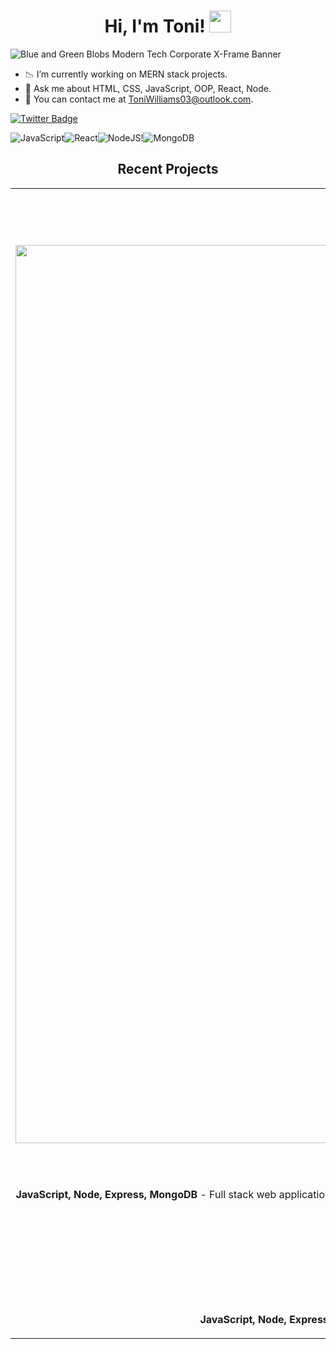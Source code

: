 <h1 align="center">Hi, I'm Toni! <img src="https://media.giphy.com/media/hvRJCLFzcasrR4ia7z/giphy.gif" width="35"></h1>


![Blue and Green Blobs Modern Tech Corporate X-Frame Banner](https://user-images.githubusercontent.com/100317017/203213505-48794edf-1fa2-4e0b-87dc-87b24fe383d5.png)


<!-- <details>
<summary>About Me</summary>
<br>
I have always had two loves, computing and the human body. I studied exercise science and became fascinated with biomechanics. Throughout undergrad and after graduation, I worked as a basketball coach. I used basketball to not only improve my leadership and communication skills but also to explore biomechanics. I focused primarily on teaching athletes optimal form. Unfortunately, the pandemic shut down most sports leagues. During that time, I decided to switch gears and explore that other passion, computing. I can now combine these two passions and bring a lot to a team. Not only in terms of the technology but also with my experience in biomechanics and working with athletes.
</details> -->

  - 📉 I’m currently working on MERN stack projects.
  - 💬 Ask me about HTML, CSS, JavaScript, OOP, React, Node.
  - 📧 You can contact me at ToniWilliams03@outlook.com.

   <a href="https://twitter.com/tonistechtalk">
    <img src="https://img.shields.io/badge/Twitter-blue?style=for-the-badge&logo=twitter&logoColor=white" alt="Twitter Badge"/>
  </a>
</div>

![JavaScript](https://img.shields.io/badge/javascript-%23323330.svg?style=for-the-badge&logo=javascript&logoColor=%23F7DF1E)![React](https://img.shields.io/badge/react-%2320232a.svg?style=for-the-badge&logo=react&logoColor=%2361DAFB)![NodeJS](https://img.shields.io/badge/node.js-6DA55F?style=for-the-badge&logo=node.js&logoColor=white)!![MongoDB](https://img.shields.io/badge/MongoDB-%234ea94b.svg?style=for-the-badge&logo=mongodb&logoColor=white)

<h2 align="center"> Recent Projects </h2>
<div align="center">
<table>
<tr>
<td width="50%">
<h3 align="center" color="white">Crypto Connect</h2>
<div align="center" >  @TonisTechTalk
  <img width="1437" alt="CryptoConnect" src="https://user-images.githubusercontent.com/100317017/204716579-c7f8654a-5ed9-4a1e-a67e-fab2c854864b.png">

<a href='https://cryptoconnect.netlify.app/'> 
</a>
<br>
<br>
<p>
  <a href="https://github.com/toniwilliams1/crypto-connect" target="_blank"> 
<img src="https://img.shields.io/badge/Code-black?style=for-the-badge&logo=github"/>
<a href="https://crpyotconnect.app/" target="_blank">
<img src="https://img.shields.io/badge/-website-green?style=for-the-badge&color=cb7e67"/>
</a>
</p>
<p><strong>JavaScript, Node, Express, MongoDB</strong> - Full stack web application where you can log in via Coinbase and connect to a feed where you can track your Crypto knowledge, and stay updated on the latest assets.</p>
</div>
  <h3 align="center" color="white">Haus of Naturals</h2>
<div align="center"   
<a href='https://github.com/toniwilliams01/levelground-MMA'> 
</a>
<!-- https://user-images.githubusercontent.com/100317017/201561195-d50eb5e4-ca5a-4457-a96a-c73d7d8ccd6e.mov  -->
<br>
<br>
<p>
  <a href="https://github.com/toniwilliams1/levelground-mma" target="_blank">
<img src="https://img.shields.io/badge/Code-black?style=for-the-badge&logo=github"/>
<a href="https://github.com/toniwilliams1/levelground-mma" target="_blank">
<img src="https://img.shields.io/badge/-website-green?style=for-the-badge&color=cb7e67"/>
</a>
</p>
<p><strong>JavaScript, Node, Express, MongoDB </strong> - Full stack web application where customers can request custom orders
</td>
<td width="50%">
<h3 align="center" color="white">CitySpace NY</h2>
<div align="center" >  
<a href='https://toniwilliams.netlify.app'>
</a>
<br>
<br>
<p>
<a href="https://toniwilliams.netlify.app" target="_blank">
<img src="https://img.shields.io/badge/Code-black?style=for-the-badge&logo=github"/>
</a>  
<a href="https://toniwilliams.netlify.app" target="_blank">
<img src="https://img.shields.io/badge/-website-green?style=for-the-badge&color=cb7e67"/>
</a>
</p>
<p><strong>JavaScript, HTML5, CSS3</strong> - Full stack web application where you can discuss the latest public NYC events.</p>
</div>
  <h3 align="center" color="white">Top Shot</h2>
<div align="center" >  
<a href='https://nasas-astronomy-picture-of-the-day.netlify.app/'>
</a>
<!-- https://user-images.githubusercontent.com/100317017/201561706-cff21eeb-cab1-4557-8d86-cbffa6ba27e3.mov -->
<br>
<br>
<p>
<a href="https://github.com/toniwilliams1/NASA-Astronomy-Picture-Of-The-Day" target="_blank">
<img src="https://img.shields.io/badge/Code-black?style=for-the-badge&logo=github"/>
</a>  
<a href="nasas-astronomy-picture-of-the-day.netlify.app/" target="_blank">
<img src="https://img.shields.io/badge/-website-green?style=for-the-badge&color=cb7e67"/>
</a>
</p>
<p><strong>JavaScript, HTML5, CSS3</strong> -A fully modern and responsive portfolio site for Top Shot Photography.</p>
</div>
</table>
  


  
